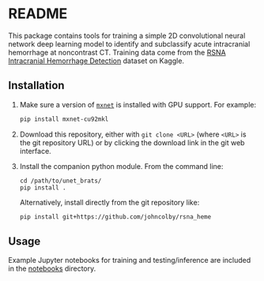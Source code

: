 # README

This package contains tools for training a simple 2D convolutional neural network deep learning model to identify and subclassify acute intracranial hemorrhage at noncontrast CT. Training data come from the [RSNA Intracranial Hemorrhage Detection](https://www.kaggle.com/c/rsna-intracranial-hemorrhage-detection) dataset on Kaggle.

## Installation

1. Make sure a version of [`mxnet`](https://mxnet.incubator.apache.org/versions/master/install/) is installed with GPU support. For example:

    ```bash
    pip install mxnet-cu92mkl
    ``` 

1. Download this repository, either with `git clone <URL>` (where `<URL>` is the git repository URL) or by clicking the download link in the git web interface.

1. Install the companion python module. From the command line:
    ```
    cd /path/to/unet_brats/
    pip install .
    ```
    Alternatively, install directly from the git repository like:

    ```bash
    pip install git+https://github.com/johncolby/rsna_heme
    ```

## Usage

Example Jupyter notebooks for training and testing/inference are included in the [notebooks](notebooks) directory.

